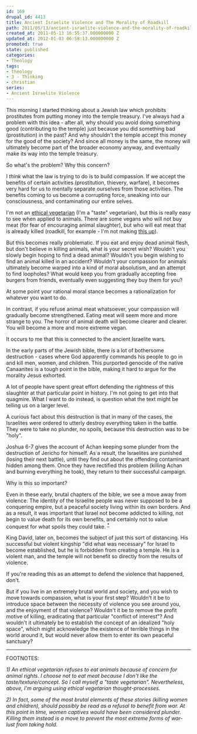 ```yaml
---
id: 169
drupal_id: 4413
title: Ancient Israelite Violence and The Morality of Roadkill
path: 2011/05/13/ancient-israelite-violence-and-the-morality-of-roadkill
created_at: 2011-05-13 16:55:37.000000000 Z
updated_at: 2012-01-03 06:58:13.000000000 Z
promoted: true
state: published
categories:
- Theology
tags:
- theology
- 3 - Thinking
- christian
series:
- Ancient Israelite Violence
---
```

This morning I started thinking about a Jewish law which prohibits prostitutes from putting money into the temple treasury. I've always had a problem with this idea - after all, why should you avoid doing something good (contributing to the temple) just because you did something bad (prostitution) in the past? And why shouldn't the temple accept this money for the good of the society? And since all money is the same, the money will ultimately become part of the broader economy anyway, and eventually make its way into the temple treasury.

So what's the problem? Why this concern?

I <em>think</em> what the law is trying to do is to build compassion. If we accept the benefits of certain activities (prostitution, thievery, warfare), it becomes very hard for us to mentally separate ourselves from those activities. The benefits coming to us become a corrupting force, sneaking into our consciousness, and contaminating our entire selves.

I'm not an <a href="#footnote-vegetarian">ethical vegetarian</a> (I'm a "taste" vegetarian), but this is really easy to see when applied to animals. There are some vegans who will not buy meat (for fear of encouraging animal slaughter), but who will eat meat that is already killed (roadkill, for example - I'm not making <a href="http://www.wikihow.com/Eat-Roadkill">this up</a>).

But this becomes really problematic. If you eat and enjoy dead animal flesh, but don't believe in killing animals, what is your secret wish? Wouldn't you slowly begin hoping to find a dead animal? Wouldn't you begin wishing to find an animal killed in an accident? Wouldn't your compassion for animals ultimately become warped into a kind of moral absolutism, and an attempt to find loopholes? What would keep you from gradually accepting free burgers from friends, eventually even suggesting they buy them for you?

At some point your rational moral stance becomes a rationalization for whatever you want to do.

In contrast, if you refuse animal meat whatsoever, your compassion will gradually become strengthened. Eating meat will seem more and more strange to you. The horror of animal death will become clearer and clearer. You will become a more and more extreme vegan.

It occurs to me that this is connected to the ancient Israelite wars.

In the early parts of the Jewish bible, there is a lot of bothersome destruction - cases where God apparently commands his people to go in and kill men, women, and children. This purported genocide of the native Canaanites is a tough point in the bible, making it hard to argue for the morality Jesus exhorted.

A lot of people have spent great effort defending the rightness of this slaughter at that particular point in history. I'm not going to get into that quagmire. What I want to do instead, is question what the text might be telling us on a larger level.

A curious fact about this destruction is that in many of the cases, the Israelites were ordered to utterly destroy everything taken in the battle. They were to take no plunder, no spoils, because this destruction was to be "holy".

Joshua 6-7 gives the account of Achan keeping some plunder from the destruction of Jericho for himself. As a result, the Israelites are punished (losing their next battle), until they find out about the offending contaminant hidden among them. Once they have rectified this problem (killing Achan and burning everything he took), they return to their successful campaign.

Why is this so important?

Even in these early, brutal chapters of the bible, we see a move away from violence. The identity of the Israelite people was never supposed to be a conquering empire, but a peaceful society living within its own borders. And as a result, it was important that Israel not become addicted to killing, not begin to value death for its own benefits, and certainly not to value conquest for what spoils they could take. <sup><a href="#footnote-brutal">*</a></sup>

King David, later on, becomes the subject of just this sort of distancing. His successful but violent kingship "did what was necessary" for Israel to become established, but he is forbidden from creating a temple. He is a violent man, and the temple will not benefit so directly from the results of violence.

If you're reading this as an attempt to defend the violence that happened, don't.

But if you live in an extremely brutal world and society, and you wish to move towards compassion, what is your first step? Wouldn't it be to introduce space between the necessity of violence you see around you, and the enjoyment of that violence? Wouldn't it be to remove the profit motive of killing, eradicating that particular "conflict of interest"? And wouldn't it ultimately be to establish the concept of an idealized "holy space", which might acknowledge the existence of terrible things in the world around it, but would never allow them to enter its own peaceful sanctuary?

---

FOOTNOTES:

<a id="footnote-vegetarian"></a><em>1) An ethical vegetarian refuses to eat animals because of concern for animal rights. I choose not to eat meat because I don't like the taste/texture/concept. So I call myself a "taste vegetarian". Nevertheless, above, I'm arguing using ethical vegetarian thought-processes.</em>

<a id="footnote-brutal"></a><em>2) In fact, some of the most brutal elements of these stories (killing women and children), should possibly be read as a refusal to benefit from war. At this point in time, women captives would have been considered plunder. Killing them instead is a move to prevent the most extreme forms of war-lust from taking hold.</em>
